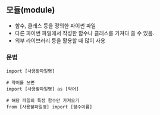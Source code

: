 ## 모듈(module)
- 함수, 클래스 등을 정의한 파이썬 파일
- 다른 파이썬 파일에서 작성한 함수나 클래스를 가져다 쓸 수 있음.
- 외부 라이브러리 등을 활용할 때 많이 사용

### 문법
```
import [사용할파일명]

# 약어를 쓰면
import [사용할파일명] as [약어]

# 해당 파일의 특정 함수만 가져오기
from [사용할파일명] import [함수이름]
```